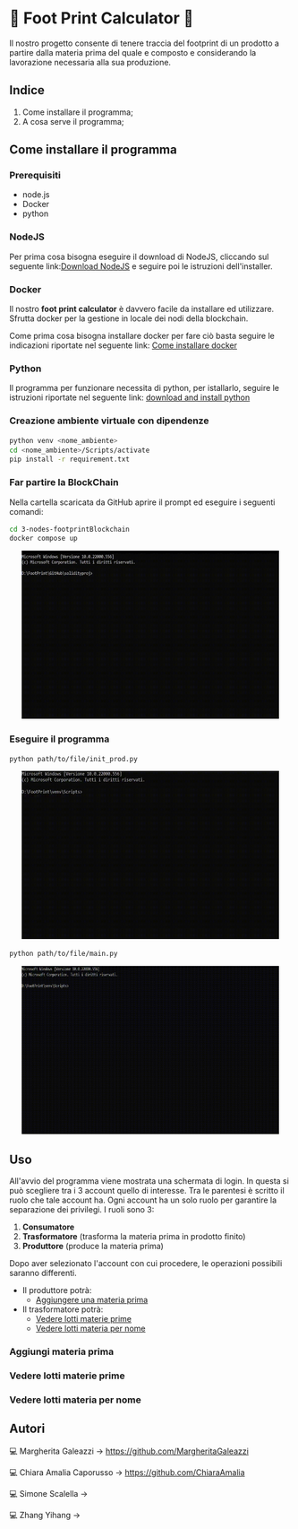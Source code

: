 # :leaves: Foot Print Calculator :leaves:

Il nostro progetto consente di tenere traccia del footprint di un prodotto a partire dalla materia prima del quale e composto e considerando la lavorazione necessaria alla sua produzione.

 ## Indice
 1. Come installare il programma;
 2. A cosa serve il programma;

## Come installare il programma

### Prerequisiti

- node.js
- Docker
- python


### NodeJS
Per prima cosa bisogna eseguire il download di NodeJS, cliccando sul seguente link:[Download NodeJS](https://nodejs.org/it/) e seguire poi le istruzioni dell'installer.


### Docker

Il nostro **foot print calculator** è davvero facile da installare ed utilizzare. Sfrutta docker per la gestione in locale dei nodi della blockchain.

Come prima cosa bisogna installare docker per fare ciò basta seguire le indicazioni riportate nel seguente link: [Come installare docker](https://docs.docker.com/desktop/windows/install/)  



### Python
Il programma per funzionare necessita di python, per istallarlo, seguire le istruzioni riportate nel seguente link: [download and install python](https://www.python.org/downloads/)

### Creazione ambiente virtuale con dipendenze
```sh
python venv <nome_ambiente>
cd <nome_ambiente>/Scripts/activate
pip install -r requirement.txt
```

### Far partire la BlockChain
Nella cartella scaricata da GitHub aprire il prompt ed eseguire i seguenti comandi:
```sh
cd 3-nodes-footprintBlockchain
docker compose up
 ```
 
<p align="center">
  <img width="460" height="300" src="https://github.com/Accout-Personal/solidityproj/blob/master/img/gif_docker.gif">
</p>
 

### Eseguire il programma
```sh
python path/to/file/init_prod.py 
```
<p align="center">
  <img width="460" height="300" src="https://github.com/Accout-Personal/solidityproj/blob/master/img/gif_app.gif">
</p>

```sh
python path/to/file/main.py 
```
<p align="center">
  <img width="460" height="300" src="https://github.com/Accout-Personal/solidityproj/blob/master/img/gif_main.gif">
</p>

<!--### Quorum-wizard

Per installare quorum-wizard basterà aprire il terminale di windows ed eseguire i seguenti comandi:

```sh
npx quorum-wizard 
```
E seguire le indicazioni, e quando viene richiesto di scegliere tra docker-compose e Kubernetes, scegliere **docker-compose**.

```sh
cd networks/<nome_network>/
start.cmd
```-->

## Uso

All'avvio del programma viene mostrata una schermata di login. In questa si può scegliere tra i 3 account quello di interesse. Tra le parentesi è scritto il ruolo che tale account ha.
Ogni account ha un solo ruolo per garantire la separazione dei privilegi.
I ruoli sono 3:

 1. **Consumatore**
 2. **Trasformatore** (trasforma la materia prima in prodotto finito)
 3. **Produttore** (produce la materia prima)

Dopo aver selezionato l'account con cui procedere, le operazioni possibili saranno differenti.

- Il produttore potrà:
  - [Aggiungere una materia prima](#aggiungi-materia-prima)
 - Il trasformatore potrà:
	 - [Vedere lotti materie prime](#vedere-lotti-materie-prime)
	 - [Vedere lotti materia per nome](#vedere-lotti-materie-prime)


### Aggiungi materia prima
### Vedere lotti materie prime
### Vedere lotti materia per nome

## Autori
:computer: Margherita Galeazzi -> https://github.com/MargheritaGaleazzi

:computer: Chiara Amalia Caporusso -> https://github.com/ChiaraAmalia

:computer: Simone Scalella -> 

:computer: Zhang Yihang -> 


